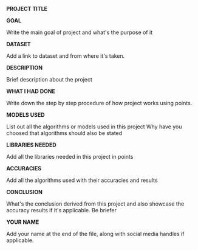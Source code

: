 **PROJECT TITLE**

**GOAL**

Write the main goal of project and what's the purpose of it

**DATASET**

Add a link to dataset and from where it's taken.

**DESCRIPTION**

Brief description about the project

**WHAT I HAD DONE**

Write down the step by step procedure of how project works using points.

**MODELS USED**

List out all the algorithms or models used in this project
Why have you choosed that algorithms should also be stated

**LIBRARIES NEEDED**

Add all the libraries needed in this project in points

**ACCURACIES**

Add all the algorithms used with their accuracies and results

**CONCLUSION**

What's the conclusion derived from this project and also showcase the accuracy results if it's applicable. Be briefer

**YOUR NAME**

Add your name at the end of the file, along with social media handles if applicable.

